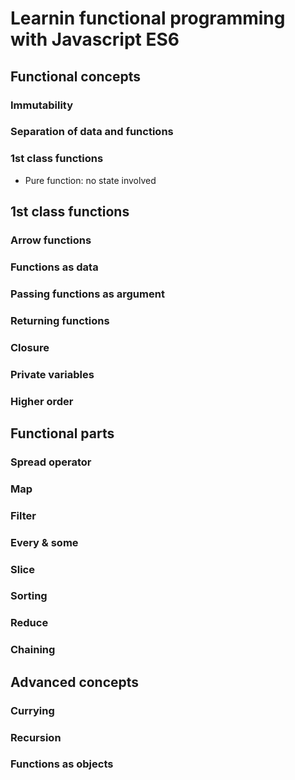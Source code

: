 # Learnin functional programming with Javascript ES6

## Functional concepts

### Immutability

### Separation of data and functions

### 1st class functions

- Pure function: no state involved

## 1st class functions

### Arrow functions

### Functions as data

### Passing functions as argument

### Returning functions

### Closure

### Private variables

### Higher order

## Functional parts

### Spread operator

### Map

### Filter

### Every & some

### Slice

### Sorting

### Reduce

### Chaining

## Advanced concepts

### Currying

### Recursion

### Functions as objects

